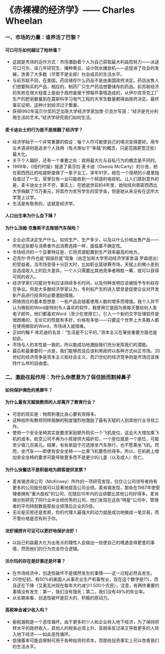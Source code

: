 # 《赤裸裸的经济学》—— Charles Wheelan
### 一、市场的力量：谁养活了巴黎？
#### 可口可乐如何越过了柏林墙？
* 这就是市场的运作方式：市场激励着个人为自己获取最大利益而努力——派送可口可乐、读几年研究生、播种黄豆、设计防水播放机——这促进了社会的发展，改善了大多数（尽管不是全部）社会成员的生活水平。
* 与前苏联不同，在美国，药店储存什么药品不是由美国政府决定。药店出售人们想要购买的产品，相应的，制药厂只生产药店想要储存的药品。前苏联经济的失败在很大程度上是由于政府直接干预每件事情造成的，从伊尔库茨克工厂生产的肥皂数量到在莫斯科学习电气工程的大学生数量都得由政府决定。最终事实证明，这种计划经济过于繁重。
* 获得l992年诺贝尔奖的芝加哥大学经济学家加里·贝克尔写道：“经济是充分利用生活的艺术。”经济学研究我们如何生活。
#### 麦卡迪女士的行为是不是推翻了经济学？
* 经济学始于一个非常重要的假设：每个人尽可能使自己的境况变得更好。用专业术语讲则是追求个人效用（有点类似于“幸福”的概念，只是范围更宽泛些）最大化。
* 关于个人偏好，还有一个重要之处：效用最大化与自私行为的概念是不同的。
* 1999年，《纽约时报》报道了奥莎拉·麦卡迪（Oseola McCarty）的讣告，她在密西西比的哈提斯堡做了一辈子女工，享年91岁。她在一个简陋的小屋里独自度过了一生，家里仅有一台只能收到一个频道的电视机。让人们感到意外的是，麦卡迪女士并不穷，事实上，在她逝世前的4年里，她陆续向南密西西比大学捐献了15万美元，将其作为贫穷学生的奖学金，但是她从来没有在这所大学里上过学。
* 生活是有取舍的，这就是经济学。
#### 人口出生率为什么会下降？
#### 为什么汤姆·克鲁斯不去推销汽车保险？
* 企业必须决定生产什么、如何生产、生产多少，以及以什么价格出售产品——所有这些都与消费者作出消费选择一样，面临着不确定性。
* 市场经济的一个显著特征是，它将资源配置到生产效率最高的地方。
* 迈克尔·乔丹也是“超级巨星”现象（由芝加哥大学劳动经济学家舍温·罗森提出）的受益者。当市场变得十分巨大时，比如职业篮球赛市场，天赋上的微小差别会造成收入上的巨大差异。一个人只需要比其他竞争者稍胜一筹，就可以获得可观的收入。
* 经济学家们可能对专利应该持续多长时间，以及何种发明应该被授予专利权存在争议。但是大多数经济学家认为，专利权产生的进入壁垒是促使企业对开发新产品进行投资的必要激励措施。
* 网络效应的基本思想是：一些产品会随着使用人数的增多而增值。我个人并不认为微软的Word是特别令人喜欢的软件，我使用它是因为我每天要给别人发电子邮件，他们都喜欢Word（至少在使用它）。引入一个新的文字处理软件是很困难的，无论它的性能有多好，价格有多低——只要这个世界上大多数人都在使用微软的Word，市场进入就很难。
* 正如约翰·F·肯尼迪的名言：“生活是不公平的。”资本主义在某些重要方面也是如此。
* 市场与人的本性是一致的，所以能成功地激励我们充分发挥我们的潜能。
* 最后和最重要的一点是，我们能够而且应该利用政府以各种方式纠正市场。20世纪的经济竞争是资本主义和社会主义，而21世纪的经济竞争则是市场应该保持什么样的自由度。
### 二、激励在起作用：为什么你愿意为了保住脸而割掉鼻子
#### 如何保护濒危的黑犀牛？
#### 为什么最有天赋做教师的人却离开了教育行业？
* 可悲的现实是：物质刺激比良心要有效得多。
* 这种给所有教师同样报酬的制度强烈地激励了最有天赋的人到其他行业寻找工作。
* 使用一个安全坐椅其实是要求家庭额外购买一个飞机座位，这会大大增加乘飞机的成本。航空公司不再为小孩提供大幅折扣，一个座位就是一个座位，可能至少值几百美元。结果，有些家庭宁可选择坐汽车旅行，也不愿乘坐飞机。然而，坐汽车——即使有安全坐椅——比乘飞机要危险得多。所以，在机舱上增加安全坐椅的要求可能导致更多而不是更少的儿童（以及成人）伤亡。
#### 为什么快餐店不是积极地为顾客提供发票？
* 麦肯锡咨询公司（McKinsey）所作的一项研究发现，仅仅让公司领导者持有更多的公司股份就可以显著地提高公司业绩。麦肯锡发现，那些在1987年使管理者拥有“重大股权”的公司，在随后10年内的业绩要比其他公司好得多。麦肯锡分别研究了同行业中业绩优秀的公司，他们发现在这些“明星”公司中，管理者的平均持股数是那些业绩落后企业的5倍。
* 无论是买房还是卖房，你的代理人最强大的动力就是成功地做成一笔交易，而不管价格是否有利于你。
#### 龙虾捕捞许可证可以更好地保护龙虾！
* 以自己利益最大化为出发点的理性人会做出一些使自己的境遇变得更差的事情，然而他们的行为完全符合逻辑。
#### 沃尔玛的存在是好事还是坏事？
* 在市场经济中，创造性破坏不是偶然发生的事情——这一过程必然会发生。
* 20世纪初，有50%的美国人从事农业生产和畜牧业，现在这个数字是1%，而且还在下降（艾奥瓦州现在每年大约减少1 500个农民）。注意，有两件重要的事情没有发生：第一，我们没有饿死；第二，我们没有49%的失业率。
* 从长期来看，创造性破坏是巨大的、积极的原动力。
#### 高税率会减少收入吗？
* 偷税漏税是一个恶性循环。由于更多的个人和企业转入地下经济，为了保持同样水平的政府收入，其他人的税率必须上升。高税率反过来又导致更多的人转入地下经济——如此恶性循环。
* 低储蓄率可能会限制可用于各种投资的资本，而那些投资事实上可以改善我们的生活水平。
